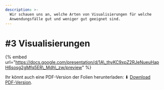 ```yaml
---
description: >-
  Wir schauen uns an, welche Arten von Visualisierungen für welche
  Anwendungsfälle gut und weniger gut geeignet sind.
---
```


# \#3 Visualisierungen

{% embed url="https://docs.google.com/presentation/d/1A\_thyKC9xpZ2RJeNueuHapH6sosg2gMfq5ER\_Mdh\_zw/preview" %}

Ihr könnt auch eine PDF-Version der Folien herunterladen: ⬇ [Download PDF-Version](https://docs.google.com/presentation/d/1A_thyKC9xpZ2RJeNueuHapH6sosg2gMfq5ER_Mdh_zw/export/pdf).

